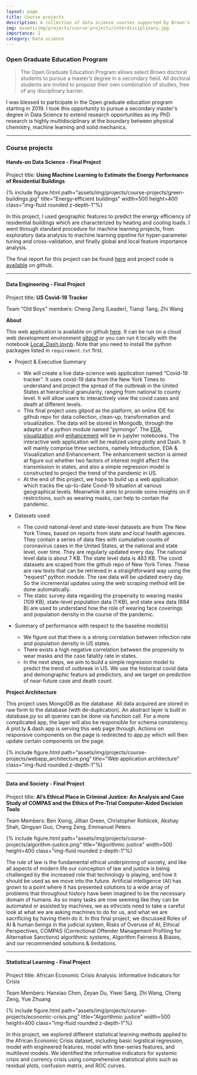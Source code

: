 ```yaml
---
layout: page
title: Course projects
description: A collection of data science courses supported by Brown's open graduate education program
img: assets/img/projects/course-projects/interdisciplinary.jpg
importance: 2
category: Data science
---
```


### **Open Graduate Education Program**

>The Open Graduate Education Program allows select Brown doctoral students to pursue a master’s degree in a secondary field. All doctoral students are invited to propose their own combination of studies, free of any disciplinary barrier.

I was blessed to participate in the Open graduate education program starting in 2019. I took this opportunity to pursue a secondary master's degree in Data Science to extend research opportunities as my PhD research is highly multidisciplinary at the boundary between physical chemistry, machine learning and solid mechanics.

---

### **Course projects**

#### Hands-on Data Science - Final Project

Project title: **Using Machine Learning to Estimate the Energy Performance of Residential Buildings**

<div class="row justify-content-sm-center">
        {% include figure.html path="assets/img/projects/course-projects/green-buildings.jpg" title="Energy-efficient buildings" width=500 height=400 class="img-fluid rounded z-depth-1"%}
</div>

In this project, I used geographic features to predict the energy efficiency of residential buildings which are characterized by heating and cooling loads. I went through standard procedure for machine learning projects, from exploratory data analysis to machine learning pipeline for hyper-parameter tuning and cross-validation, and finally global and local feature importance analysis.


The final report for this project can be found [here](https://github.com/cengc13/DATA1030_final_project/blob/master/reports/final_report/final_report.pdf) and project code is [available](https://github.com/cengc13/DATA1030_final_project) on github.

---

#### Data Engineering - Final Project

Project title: **US Covid-19 Tracker**

Team "Old Boys" members: Cheng Zeng (Leader), Tianqi Tang, Zhi Wang

**About**

This web application is available on github [here](https://github.com/cengc13/data1050-final-project). It can be run on a cloud web development environment [gitpod](https://www.gitpod.io/) or you can run it locally with the notebook [Local_Dash.ipynb](https://github.com/cengc13/data1050-final-project/blob/main/Local_Dash.ipynb). Note that you need to install the python packages listed in `requirement.txt` first.


* Project & Executive Summary
    * We will create a live data-science web application named “Covid-19 tracker”.
    It uses covid-19 data from the New York Times to understand and project the
    spread of the outbreak in the United States at hierarchical granularity,
    ranging from national to county level. It will allow users to interactively
    view the covid cases and death at different levels.
    * This final project uses gitpod as the platform, an online IDE for github repo for data collection, clean-up, transformation and visualization.
    The data will be stored in Mongodb, through the adaptor of a python module named “pymongo”.
    The [EDA](https://github.com/cengc13/data1050-final-project/blob/main/ETL_EDA.ipynb), [visualization](https://github.com/cengc13/data1050-final-project/blob/main/Visualization.ipynb) and [enhancement](https://github.com/cengc13/data1050-final-project/blob/main/Enhancement.ipynb) will be  in jupyter notebooks.
    The interactive web application will be realized using plotly and Dash.
    It will mainly comprise three sections, namely Introduction, EDA & Visualization and Enhancement.
    The enhancement section is aimed at figure out whether two factors of interest might affect the transmission
    in states, and also a simple regression model is constructed to  project the trend of the pandemic in US.
    * At the end of this project, we hope to build up a web application which tracks the up-to-date Covid-19 situation
     at various geographical levels. Meanwhile it aims to provide some insights on if restrictions, such as wearing masks,
     can help to contain the pandemic.

* Datasets used:
    * The covid national-level and state-level datasets  are from The New York Times, based on reports from state and local health agencies. They contain a series of data files with cumulative counts of coronavirus cases in the United States, at the national and state level, over time. They are regularly updated every day.
 The national level data is about 7 KB. The state level data is 463 KB. The covid datasets are scaped from the github repo of New York Times. These are raw texts that can be retrieved in a straightforward way using the “request” python module. The raw data will be updated every day. So the incremental updates using the web scraping method will be done automatically.
    * The static survey data regarding the propensity to wearing masks (109 KB), state-level population data (1 KB),
    and state area data (884 B) are used to understand how the role of wearing face coverings and population density
    in the course of the pandemic.

* Summary of performance with respect to the baseline model(s)
    * We figure out that there is a strong correlation between infection rate and population density in US states.
    * There exists a high negative correlation between the propensity to wear masks and the case fatality rate in states.
    * In the next steps, we aim to build a simple regression model to predict the trend of outbreak in US.
    We use the historical covid data and demongraphic featurs ad predictors, and we target on prediction of
    near-future case and death count.

**Project Architecture**

This project uses MongoDB as the database. All data acquired are stored in raw form to the database (with de-duplication). An abstract layer is built in database.py so all queries can be done via function call. For a more complicated app, the layer will also be responsible for schema consistency. A plot.ly & dash app is serving this web page through. Actions on responsive components on the page is redirected to app.py which will then update certain components on the page.

<div class="row justify-content-sm-center">
        {% include figure.html path="assets/img/projects/course-projects/webapp_architecture.png" title="Web application architecture" class="img-fluid rounded z-depth-1"%}
</div>

---

#### Data and Society - Final Project

Project title: **AI’s Ethical Place in Criminal Justice: An Analysis and Case Study of COMPAS and the Ethics of Pre-Trial Computer-Aided Decision Tools**

Team Members: Ben Xiong, Jillian Green, Christopher Rohlicek, Akshay Shah, Qingyan Guo, Cheng Zeng, Emmanuel Peters

<div class="row justify-content-sm-center">
        {% include figure.html path="assets/img/projects/course-projects/algorithm-justice.png" title="Algorithmic justice"  width=500
        height=400  class="img-fluid rounded z-depth-1"%}
</div>

The rule of law is the fundamental ethical underpinning of society, and like all aspects of modern life our
conception of law and justice is being challenged by the increased role that technology is playing, and how it
should be used as we move into the future. Artificial intelligence (AI) has grown to a point where it has presented
solutions to a wide array of problems that throughout history have been imagined to be the necessary domain of
humans. As so many tasks are now seeming like they can be automated or assisted by machines, we as ethicists
need to take a careful look at what we are asking machines to do for us, and what we are sacrificing by having
them do it. In this final project, we discussed Roles of AI & human beings in the judicial system, Risks of Overuse of AI, Ethical Perspectives, COMPAS (Correctional Offender Management Profiling for Alternative Sanctions) algorithmic systems, Algorithm Fairness & Biases, and our recommended solutions & limitations.

---

#### Statistical Learning - Final Project

Project title: African Economic Crisis Analysis: Informative Indicators for Crisis

Team Members: Hanxiao Chen, Zeyan Du, Yiwei Sang, Zhi Wang, Cheng Zeng, Yue Zhuang

<div class="row justify-content-sm-center">
        {% include figure.html path="assets/img/projects/course-projects/economic-crisis.png" title="Algorithmic justice"  width=500
        height=400  class="img-fluid rounded z-depth-1"%}
</div>

In this project, we explored different statistical learning methods applied to the African Economic Crisis dataset, including basic logistical regression, model with engineered features, model with time-series features, and multilevel models. We identified the informative indicators for systemic crisis and currency crisis using comprehensive statistical plots such as residual plots, confusion matrix, and ROC curves.